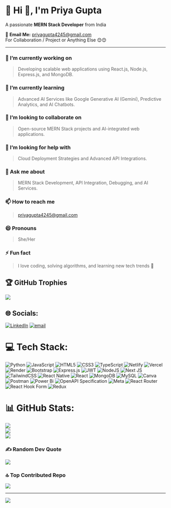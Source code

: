 # 💫 Hi 👋, I'm Priya Gupta  
A passionate **MERN Stack Developer** from India  

📧 **Email Me:** [priyagupta4245@gmail.com](mailto:priyagupta4245@gmail.com)  
For Collaboration / Project or Anything Else 😊😊  

---

### 🔭 I’m currently working on  
> Developing scalable web applications using React.js, Node.js, Express.js, and MongoDB.  

### 🌱 I’m currently learning  
> Advanced AI Services like Google Generative AI (Gemini), Predictive Analytics, and AI Chatbots.  

### 👯 I’m looking to collaborate on  
> Open-source MERN Stack projects and AI-integrated web applications.  

### 🤔 I’m looking for help with  
> Cloud Deployment Strategies and Advanced API Integrations.  

### 💬 Ask me about  
> MERN Stack Development, API Integration, Debugging, and AI Services.  

### 📫 How to reach me  
> priyagupta4245@gmail.com  

### 😄 Pronouns  
> She/Her  

### ⚡ Fun fact  
> I love coding, solving algorithms, and learning new tech trends 🚀

## 🏆 GitHub Trophies
![](https://github-profile-trophy.vercel.app/?username=priyagupta72&theme=radical&no-frame=false&no-bg=true&margin-w=4)




## 🌐 Socials:
[![LinkedIn](https://img.shields.io/badge/LinkedIn-%230077B5.svg?logo=linkedin&logoColor=white)](https://linkedin.com/in/priya-gupta-6a68b1257) [![email](https://img.shields.io/badge/Email-D14836?logo=gmail&logoColor=white)](mailto:priyagupta4245@gmail.com) 

# 💻 Tech Stack:
![Python](https://img.shields.io/badge/python-3670A0?style=for-the-badge&logo=python&logoColor=ffdd54) ![JavaScript](https://img.shields.io/badge/javascript-%23323330.svg?style=for-the-badge&logo=javascript&logoColor=%23F7DF1E) ![HTML5](https://img.shields.io/badge/html5-%23E34F26.svg?style=for-the-badge&logo=html5&logoColor=white) ![CSS3](https://img.shields.io/badge/css3-%231572B6.svg?style=for-the-badge&logo=css3&logoColor=white) ![TypeScript](https://img.shields.io/badge/typescript-%23007ACC.svg?style=for-the-badge&logo=typescript&logoColor=white) ![Netlify](https://img.shields.io/badge/netlify-%23000000.svg?style=for-the-badge&logo=netlify&logoColor=#00C7B7) ![Vercel](https://img.shields.io/badge/vercel-%23000000.svg?style=for-the-badge&logo=vercel&logoColor=white) ![Render](https://img.shields.io/badge/Render-%46E3B7.svg?style=for-the-badge&logo=render&logoColor=white) ![Bootstrap](https://img.shields.io/badge/bootstrap-%238511FA.svg?style=for-the-badge&logo=bootstrap&logoColor=white) ![Express.js](https://img.shields.io/badge/express.js-%23404d59.svg?style=for-the-badge&logo=express&logoColor=%2361DAFB) ![JWT](https://img.shields.io/badge/JWT-black?style=for-the-badge&logo=JSON%20web%20tokens) ![NodeJS](https://img.shields.io/badge/node.js-6DA55F?style=for-the-badge&logo=node.js&logoColor=white) ![Next JS](https://img.shields.io/badge/Next-black?style=for-the-badge&logo=next.js&logoColor=white) ![TailwindCSS](https://img.shields.io/badge/tailwindcss-%2338B2AC.svg?style=for-the-badge&logo=tailwind-css&logoColor=white) ![React Native](https://img.shields.io/badge/react_native-%2320232a.svg?style=for-the-badge&logo=react&logoColor=%2361DAFB) ![React](https://img.shields.io/badge/react-%2320232a.svg?style=for-the-badge&logo=react&logoColor=%2361DAFB) ![MongoDB](https://img.shields.io/badge/MongoDB-%234ea94b.svg?style=for-the-badge&logo=mongodb&logoColor=white) ![MySQL](https://img.shields.io/badge/mysql-4479A1.svg?style=for-the-badge&logo=mysql&logoColor=white) ![Canva](https://img.shields.io/badge/Canva-%2300C4CC.svg?style=for-the-badge&logo=Canva&logoColor=white) ![Postman](https://img.shields.io/badge/Postman-FF6C37?style=for-the-badge&logo=postman&logoColor=white) ![Power Bi](https://img.shields.io/badge/power_bi-F2C811?style=for-the-badge&logo=powerbi&logoColor=black) ![OpenAPI Specification](https://img.shields.io/badge/openapiinitiative-%23000000.svg?style=for-the-badge&logo=openapiinitiative&logoColor=white) ![Meta](https://img.shields.io/badge/Meta-%230467DF.svg?style=for-the-badge&logo=Meta&logoColor=white) ![React Router](https://img.shields.io/badge/React_Router-CA4245?style=for-the-badge&logo=react-router&logoColor=white) ![React Hook Form](https://img.shields.io/badge/React%20Hook%20Form-%23EC5990.svg?style=for-the-badge&logo=reacthookform&logoColor=white) ![Redux](https://img.shields.io/badge/redux-%23593d88.svg?style=for-the-badge&logo=redux&logoColor=white)
# 📊 GitHub Stats:
![](https://github-readme-stats.vercel.app/api?username=priyagupta72&theme=dark&hide_border=false&include_all_commits=false&count_private=false)<br/>
![](https://nirzak-streak-stats.vercel.app/?user=priyagupta72&theme=dark&hide_border=false)<br/>
![](https://github-readme-stats.vercel.app/api/top-langs/?username=priyagupta72&theme=dark&hide_border=false&include_all_commits=false&count_private=false&layout=compact)



### ✍️ Random Dev Quote
![](https://quotes-github-readme.vercel.app/api?type=horizontal&theme=radical)

### 🔝 Top Contributed Repo
![](https://github-contributor-stats.vercel.app/api?username=priyagupta72&limit=5&theme=dark&combine_all_yearly_contributions=true)

---
[![](https://visitcount.itsvg.in/api?id=priyagupta72&icon=0&color=0)](https://visitcount.itsvg.in)

<!-- Proudly created with GPRM ( https://gprm.itsvg.in ) -->
